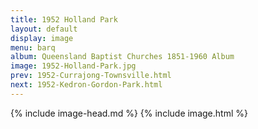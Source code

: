 ```yaml
---
title: 1952 Holland Park
layout: default
display: image
menu: barq
album: Queensland Baptist Churches 1851-1960 Album
image: 1952-Holland-Park.jpg
prev: 1952-Currajong-Townsville.html
next: 1952-Kedron-Gordon-Park.html
---
```

{% include image-head.md %}
{% include image.html %}